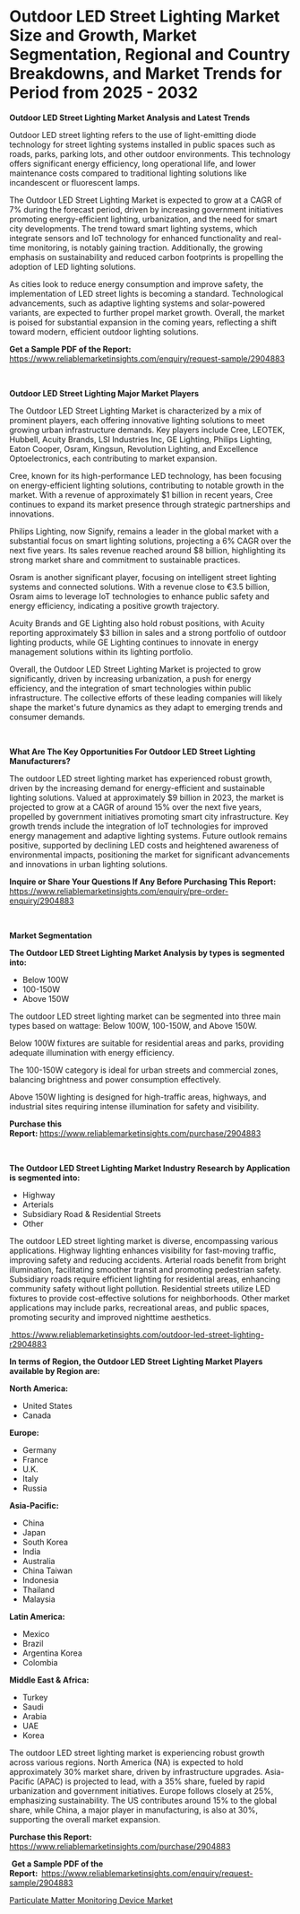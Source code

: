 <p><h1>Outdoor LED Street Lighting Market Size and Growth, Market Segmentation, Regional and Country Breakdowns, and Market Trends for Period from 2025 -  2032</h1></p><p><strong>Outdoor LED Street Lighting Market Analysis and Latest Trends</strong></p>
<p><p>Outdoor LED street lighting refers to the use of light-emitting diode technology for street lighting systems installed in public spaces such as roads, parks, parking lots, and other outdoor environments. This technology offers significant energy efficiency, long operational life, and lower maintenance costs compared to traditional lighting solutions like incandescent or fluorescent lamps. </p><p>The Outdoor LED Street Lighting Market is expected to grow at a CAGR of 7% during the forecast period, driven by increasing government initiatives promoting energy-efficient lighting, urbanization, and the need for smart city developments. The trend toward smart lighting systems, which integrate sensors and IoT technology for enhanced functionality and real-time monitoring, is notably gaining traction. Additionally, the growing emphasis on sustainability and reduced carbon footprints is propelling the adoption of LED lighting solutions. </p><p>As cities look to reduce energy consumption and improve safety, the implementation of LED street lights is becoming a standard. Technological advancements, such as adaptive lighting systems and solar-powered variants, are expected to further propel market growth. Overall, the market is poised for substantial expansion in the coming years, reflecting a shift toward modern, efficient outdoor lighting solutions.</p></p>
<p><strong>Get a Sample PDF of the Report:&nbsp;</strong> <a href="https://www.reliablemarketinsights.com/enquiry/request-sample/2904883?utm_campaign=3317&utm_medium=2&utm_source=Github&utm_content=ia&utm_term=12032025&utm_id=outdoor-led-street-lighting">https://www.reliablemarketinsights.com/enquiry/request-sample/2904883</a></p>
<p>&nbsp;</p>
<p><strong>Outdoor LED Street Lighting Major Market Players</strong></p>
<p><p>The Outdoor LED Street Lighting Market is characterized by a mix of prominent players, each offering innovative lighting solutions to meet growing urban infrastructure demands. Key players include Cree, LEOTEK, Hubbell, Acuity Brands, LSI Industries Inc, GE Lighting, Philips Lighting, Eaton Cooper, Osram, Kingsun, Revolution Lighting, and Excellence Optoelectronics, each contributing to market expansion.</p><p>Cree, known for its high-performance LED technology, has been focusing on energy-efficient lighting solutions, contributing to notable growth in the market. With a revenue of approximately $1 billion in recent years, Cree continues to expand its market presence through strategic partnerships and innovations.</p><p>Philips Lighting, now Signify, remains a leader in the global market with a substantial focus on smart lighting solutions, projecting a 6% CAGR over the next five years. Its sales revenue reached around $8 billion, highlighting its strong market share and commitment to sustainable practices.</p><p>Osram is another significant player, focusing on intelligent street lighting systems and connected solutions. With a revenue close to €3.5 billion, Osram aims to leverage IoT technologies to enhance public safety and energy efficiency, indicating a positive growth trajectory.</p><p>Acuity Brands and GE Lighting also hold robust positions, with Acuity reporting approximately $3 billion in sales and a strong portfolio of outdoor lighting products, while GE Lighting continues to innovate in energy management solutions within its lighting portfolio.</p><p>Overall, the Outdoor LED Street Lighting Market is projected to grow significantly, driven by increasing urbanization, a push for energy efficiency, and the integration of smart technologies within public infrastructure. The collective efforts of these leading companies will likely shape the market's future dynamics as they adapt to emerging trends and consumer demands.</p></p>
<p>&nbsp;</p>
<p><strong>What Are The Key Opportunities For Outdoor LED Street Lighting Manufacturers?</strong></p>
<p><p>The outdoor LED street lighting market has experienced robust growth, driven by the increasing demand for energy-efficient and sustainable lighting solutions. Valued at approximately $9 billion in 2023, the market is projected to grow at a CAGR of around 15% over the next five years, propelled by government initiatives promoting smart city infrastructure. Key growth trends include the integration of IoT technologies for improved energy management and adaptive lighting systems. Future outlook remains positive, supported by declining LED costs and heightened awareness of environmental impacts, positioning the market for significant advancements and innovations in urban lighting solutions.</p></p>
<p><strong>Inquire or Share Your Questions If Any Before Purchasing This Report:</strong> <a href="https://www.reliablemarketinsights.com/enquiry/pre-order-enquiry/2904883?utm_campaign=3317&utm_medium=2&utm_source=Github&utm_content=ia&utm_term=12032025&utm_id=outdoor-led-street-lighting">https://www.reliablemarketinsights.com/enquiry/pre-order-enquiry/2904883</a></p>
<p>&nbsp;</p>
<p><strong>Market Segmentation</strong></p>
<p><strong>The Outdoor LED Street Lighting Market Analysis by types is segmented into:</strong></p>
<p><ul><li>Below 100W</li><li>100-150W</li><li>Above 150W</li></ul></p>
<p><p>The outdoor LED street lighting market can be segmented into three main types based on wattage: Below 100W, 100-150W, and Above 150W. </p><p>Below 100W fixtures are suitable for residential areas and parks, providing adequate illumination with energy efficiency. </p><p>The 100-150W category is ideal for urban streets and commercial zones, balancing brightness and power consumption effectively. </p><p>Above 150W lighting is designed for high-traffic areas, highways, and industrial sites requiring intense illumination for safety and visibility.</p></p>
<p><strong>Purchase this Report:&nbsp;</strong><a href="https://www.reliablemarketinsights.com/purchase/2904883?utm_campaign=3317&utm_medium=2&utm_source=Github&utm_content=ia&utm_term=12032025&utm_id=outdoor-led-street-lighting">https://www.reliablemarketinsights.com/purchase/2904883</a></p>
<p>&nbsp;</p>
<p><strong>The Outdoor LED Street Lighting Market Industry Research by Application is segmented into:</strong></p>
<p><ul><li>Highway</li><li>Arterials</li><li>Subsidiary Road & Residential Streets</li><li>Other</li></ul></p>
<p><p>The outdoor LED street lighting market is diverse, encompassing various applications. Highway lighting enhances visibility for fast-moving traffic, improving safety and reducing accidents. Arterial roads benefit from bright illumination, facilitating smoother transit and promoting pedestrian safety. Subsidiary roads require efficient lighting for residential areas, enhancing community safety without light pollution. Residential streets utilize LED fixtures to provide cost-effective solutions for neighborhoods. Other market applications may include parks, recreational areas, and public spaces, promoting security and improved nighttime aesthetics.</p></p>
<p><a href="https://www.reliablemarketinsights.com/outdoor-led-street-lighting-r2904883?utm_campaign=3317&utm_medium=2&utm_source=Github&utm_content=ia&utm_term=12032025&utm_id=outdoor-led-street-lighting">&nbsp;https://www.reliablemarketinsights.com/outdoor-led-street-lighting-r2904883</a></p>
<p><strong>In terms of Region, the Outdoor LED Street Lighting Market Players available by Region are:</strong></p>
<p>
    <p> <strong> North America: </strong>
        <ul>
            <li>United States</li>
            <li>Canada</li>
        </ul>
        </p> 
    <p> <strong> Europe: </strong>
        <ul>
            <li>Germany</li>
            <li>France</li>
            <li>U.K.</li>
            <li>Italy</li>
            <li>Russia</li>
        </ul>
        </p> 
    <p> <strong> Asia-Pacific: </strong>
        <ul>
            <li>China</li>
            <li>Japan</li>
            <li>South Korea</li>
            <li>India</li>
            <li>Australia</li>
            <li>China Taiwan</li>
            <li>Indonesia</li>
            <li>Thailand</li>
            <li>Malaysia</li>
        </ul>
        </p> 
    <p> <strong> Latin America: </strong>
        <ul>
            <li>Mexico</li>
            <li>Brazil</li>
            <li>Argentina Korea</li>
            <li>Colombia</li>
        </ul>
        </p> 
    <p> <strong> Middle East & Africa: </strong>
        <ul>
            <li>Turkey</li>
            <li>Saudi</li>
            <li>Arabia</li>
            <li>UAE</li>
            <li>Korea</li>
        </ul>
    </p>
    </p>
<p><p>The outdoor LED street lighting market is experiencing robust growth across various regions. North America (NA) is expected to hold approximately 30% market share, driven by infrastructure upgrades. Asia-Pacific (APAC) is projected to lead, with a 35% share, fueled by rapid urbanization and government initiatives. Europe follows closely at 25%, emphasizing sustainability. The US contributes around 15% to the global share, while China, a major player in manufacturing, is also at 30%, supporting the overall market expansion.</p></p>
<p><strong>Purchase this Report: </strong><a href="https://www.reliablemarketinsights.com/purchase/2904883?utm_campaign=3317&utm_medium=2&utm_source=Github&utm_content=ia&utm_term=12032025&utm_id=outdoor-led-street-lighting">https://www.reliablemarketinsights.com/purchase/2904883</a></p>
<p>&nbsp;<strong>Get a Sample PDF of the Report:&nbsp;&nbsp;</strong><a href="https://www.reliablemarketinsights.com/enquiry/request-sample/2904883?utm_campaign=3317&utm_medium=2&utm_source=Github&utm_content=ia&utm_term=12032025&utm_id=outdoor-led-street-lighting">https://www.reliablemarketinsights.com/enquiry/request-sample/2904883</a></p>
<p><strong></strong></p>
<p><p><a href="https://github.com/damjiederyd/Market-Research-Report-List-1/blob/main/particulate-matter-monitoring-device-market.md?utm_campaign=3317&utm_medium=2&utm_source=Github&utm_content=ia&utm_term=12032025&utm_id=outdoor-led-street-lighting">Particulate Matter Monitoring Device Market</a></p></p>